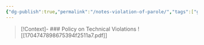 ```yaml
---
{"dg-publish":true,"permalink":"/notes-violation-of-parole/","tags":["gardenEntry"],"noteIcon":""}
---
```



> [!Context]- ### Policy on Technical Violations
> ![[1704747898675394f2511a7.pdf]]

